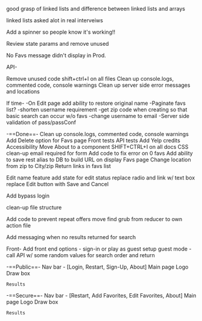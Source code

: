 

good grasp of linked lists and difference between linked lists and arrays

linked lists asked alot in real interveiws







Add a spinner so people know it's working!!

Review state params and remove unused

No Favs message didn't display in Prod.

API-


Remove unused code
shift+ctrl+I on all files
Clean up console.logs, commented code, console warnings
Clean up server side error messages and locations


If time-
-On Edit page add ability to restore original name
-Paginate favs list?
-shorten username requirement
-get zip code when creating so that basic search can occur w/o favs
-change username to email
-Server side validation of pass/passConf


-==Done==-
Clean up console.logs, commented code, console warnings
Add Delete option for Favs page
Front tests
API tests
Add Yelp credits
Accessibility
Move About to a component
SHIFT+CTRL+I on all docs
CSS clean-up 
email required for form
Add code to fix error on 0 favs
Add ability to save rest alias to DB to build URL on display Favs page
Change location from zip to City/zip
Return links in favs list

Edit name feature
    add state for edit status
    replace radio and link w/ text box
    replace Edit button with Save and Cancel

Add bypass login

clean-up file structure

Add code to prevent repeat offers
    move find grub from reducer to own action file

Add messaging when no results returned for search



Front-
Add front end options - sign-in or play as guest
    setup guest mode - call API w/ some random values for search order and return





    

-==Public==-
Nav bar - [Login, Restart, Sign-Up, About]
Main page
    Logo
    Draw box

    Results


-==Secure==-
Nav bar - [Restart, Add Favorites, Edit Favorites, About]
Main page
    Logo
    Draw box

    Results



